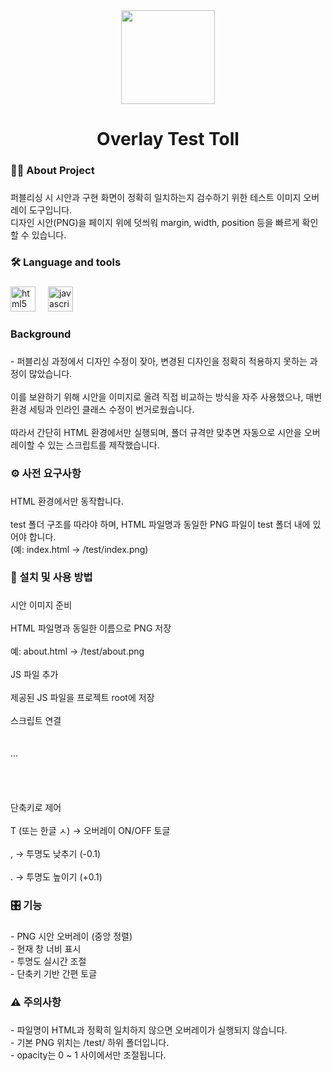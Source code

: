 <div align="center">
  <img height="150" src="https://media.giphy.com/media/M9gbBd9nbDrOTu1Mqx/giphy.gif"  />
</div>

###

<h1 align="center">Overlay Test Toll</h1>

###

<h3 align="left">👩‍💻  About Project</h3>

###

<p align="left">퍼블리싱 시 시안과 구현 화면이 정확히 일치하는지 검수하기 위한 테스트 이미지 오버레이 도구입니다.<br>디자인 시안(PNG)을 페이지 위에 덧씌워 margin, width, position 등을 빠르게 확인할 수 있습니다.</p>

###

<h3 align="left">🛠 Language and tools</h3>

###

<div align="left">
  <img src="https://cdn.jsdelivr.net/gh/devicons/devicon/icons/html5/html5-original.svg" height="40" alt="html5 logo"  />
  <img width="12" />
  <img src="https://cdn.jsdelivr.net/gh/devicons/devicon/icons/javascript/javascript-original.svg" height="40" alt="javascript logo"  />
</div>

###

<h3 align="left">Background</h3>

###

<p align="left">- 퍼블리싱 과정에서 디자인 수정이 잦아, 변경된 디자인을 정확히 적용하지 못하는 과정이 많았습니다.<br><br>이를 보완하기 위해 시안을 이미지로 올려 직접 비교하는 방식을 자주 사용했으나, 매번 환경 세팅과 인라인 클래스 수정이 번거로웠습니다.<br><br>따라서 간단히 HTML 환경에서만 실행되며, 폴더 규격만 맞추면 자동으로 시안을 오버레이할 수 있는 스크립트를 제작했습니다.</p>

###

<h3 align="left">⚙️ 사전 요구사항</h3>

###

<p align="left">HTML 환경에서만 동작합니다.<br><br>test 폴더 구조를 따라야 하며, HTML 파일명과 동일한 PNG 파일이 test 폴더 내에 있어야 합니다.<br>(예: index.html → /test/index.png)</p>

###

<h3 align="left">🚀 설치 및 사용 방법</h3>

###

<p align="left">시안 이미지 준비<br><br>HTML 파일명과 동일한 이름으로 PNG 저장<br><br>예: about.html → /test/about.png<br><br>JS 파일 추가<br><br>제공된 JS 파일을 프로젝트 root에 저장<br><br>스크립트 연결<br><br><body><br>  ...<br>  <script src="/overlay-test.js"></script><br></body><br><br><br>단축키로 제어<br><br>T (또는 한글 ㅅ) → 오버레이 ON/OFF 토글<br><br>, → 투명도 낮추기 (-0.1)<br><br>. → 투명도 높이기 (+0.1)</p>

###

<h3 align="left">🎛️ 기능</h3>

###

<p align="left">- PNG 시안 오버레이 (중앙 정렬)<br>- 현재 창 너비 표시<br>- 투명도 실시간 조절<br>- 단축키 기반 간편 토글</p>

###

<h3 align="left">⚠️ 주의사항</h3>

###

<p align="left">- 파일명이 HTML과 정확히 일치하지 않으면 오버레이가 실행되지 않습니다.<br>- 기본 PNG 위치는 /test/ 하위 폴더입니다.<br>- opacity는 0 ~ 1 사이에서만 조절됩니다.</p>

###
